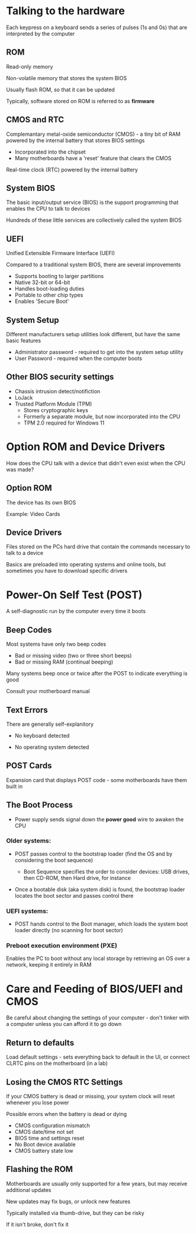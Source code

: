 # Talking to the hardware

Each keypress on a keyboard sends a series of pulses (1s and 0s) that are interpreted by the computer

## ROM

Read-only memory

Non-volatile memory that stores the system BIOS

Usually flash ROM, so that it can be updated

Typically, software stored on ROM is referred to as **firmware**

## CMOS and RTC

Complemantary metal-oxide semiconductor (CMOS) - a tiny bit of RAM powered by the internal battery that stores BIOS settings

* Incorporated into the chipset
* Many motherboards have a 'reset' feature that clears the CMOS

Real-time clock (RTC) powered by the internal battery

## System BIOS

The basic input/output service (BIOS) is the support programming that enables the CPU to talk to devices

Hundreds of these little services are collectively called the system BIOS

## UEFI

Unified Extensible Firmware Interface (UEFI)

Compared to a traditional system BIOS, there are several improvements

* Supports booting to larger partitions
* Native 32-bit or 64-bit
* Handles boot-loading duties
* Portable to other chip types
* Enables 'Secure Boot'

## System Setup

Different manufacturers setup utilities look different, but have the same basic features

* Administrator password - required to get into the system setup utility
* User Password - required when the computer boots

## Other BIOS security settings

* Chassis intrusion detect/notifiction
* LoJack
* Trusted Platform Module (TPM)
  * Stores cryptographic keys
  * Formerly a separate module, but now incorporated into the CPU
  * TPM 2.0 required for Windows 11

# Option ROM and Device Drivers

How does the CPU talk with a device that didn't even exist when the CPU was made?

## Option ROM

The device has its own BIOS

Example: Video Cards

## Device Drivers

Files stored on the PCs hard drive that contain the commands necessary to talk to a device

Basics are preloaded into operating systems and online tools, but sometimes you have to download specific drivers

# Power-On Self Test (POST)

A self-diagnostic run by the computer every time it boots

## Beep Codes

Most systems have only two beep codes

* Bad or missing video (two or three short beeps)
* Bad or missing RAM (continual beeping)

Many systems beep once or twice after the POST to indicate everything is good

Consult your motherboard manual

## Text Errors

There are generally self-explanitory

* No keyboard detected

* No operating system detected

## POST Cards

Expansion card that displays POST code - some motherboards have them built in

## The Boot Process

* Power supply sends signal down the **power good** wire to awaken the CPU

### Older systems:

* POST passes control to the bootstrap loader (find the OS and by considering the boot sequence)
  * Boot Sequence specifies the order to consider devices: USB drives, then CD-ROM, then Hard drive, for instance

* Once a bootable disk (aka system disk) is found, the bootstrap loader locates the boot sector and passes control there

### UEFI systems:

* POST hands control to the Boot manager, which loads the system boot loader directly (no scanning for boot sector)

### Preboot execution environment (PXE)

Enables the PC to boot without any local storage by retrieving an OS over a network, keeping it entirely in RAM

# Care and Feeding of BIOS/UEFI and CMOS

Be careful about changing the settings of your computer - don't tinker with a computer unless you can afford it to go down

## Return to defaults

Load default settings - sets everything back to default in the UI, or connect CLRTC pins on the motherboard (in a lab)

## Losing the CMOS RTC Settings

If your CMOS battery is dead or missing, your system clock will reset whenever you lose power

Possible errors when the battery is dead or dying

* CMOS configuration mismatch
* CMOS date/time not set
* BIOS time and settings reset
* No Boot device available
* CMOS battery state low

## Flashing the ROM

Motherboards are usually only supported for a few years, but may receive additional updates

New updates may fix bugs, or unlock new features

Typically installed via thumb-drive, but they can be risky

If it isn't broke, don't fix it
